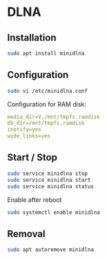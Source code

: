 # DLNA

## Installation

```sh
sudo apt install minidlna
```

## Configuration

```sh
sudo vi /etc/minidlna.conf
```

Configuration for RAM disk:

```yaml
media_dir=V,/mnt/tmpfs.ramdisk
db_dir=/mnt/tmpfs.ramdisk
inotify=yes
wide_links=yes
```

## Start / Stop

```sh
sudo service minidlna stop
sudo service minidlna start
sudo service minidlna status
```

Enable after reboot

```sh
sudo systemctl enable minidlna
```

## Removal

```sh
sudo apt autoremove minidlna
```
